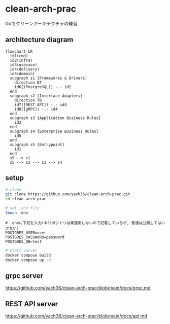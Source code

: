 # clean-arch-prac
Goでクリーンアーキテクチャの練習

## architecture diagram
```mermaid
flowchart LR
  id1(cmd)
  id2(infra)
  id3(usecase)
  id4(delivery)
  id5(domain)
  subgraph s1 [Frameworks & Drivers]
    direction BT
    id6[(PostgreSQL)] -.- id2
  end
  subgraph s2 [Interface Adapters]
    direction TB
    id7([REST API]) -.- id4
    id8([gRPC]) -.- id4
  end
  subgraph s3 [Application Business Rules]
    id3
  end
  subgraph s4 [Enterprise Business Rules]
    id5
  end
  subgraph s5 [Entrypoint]
    id1
  end
  s5 --> s1
  s5 --> s2 --> s3 --> s4
```

## setup
```bash
# clone
git clone https://github.com/yach36/clean-arch-prac.git
cd clean-arch-prac
```
```bash
# set .env file
touch .env
```
```.env
# .envに下記を入力(本リポジトリは実運用しないので記載しているが, 普通は公開してはいけない)
POSTGRES_USER=user
POSTGRES_PASSWORD=password
POSTGRES_DB=test
```
```bash
# start server
docker compose build
docker compose up -d
```

## grpc server
https://github.com/yach36/clean-arch-prac/blob/main/docs/grpc.md

## REST API server
https://github.com/yach36/clean-arch-prac/blob/main/docs/api.md
